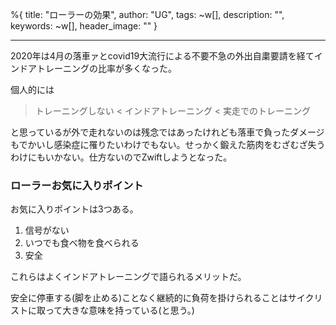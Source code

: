 %{
  title: "ローラーの効果",
  author: "UG",
  tags: ~w[],
  description: "",
  keywords: ~w[],
  header_image: ""
}

---
2020年は4月の落車ァとcovid19大流行による不要不急の外出自粛要請を経てインドアトレーニングの比率が多くなった。

個人的には

> トレーニングしない \< インドアトレーニング \< 実走でのトレーニング

と思っているが外で走れないのは残念ではあったけれども落車で負ったダメージもでかいし感染症に罹りたいわけでもない。せっかく鍛えた筋肉をむざむざ失うわけにもいかない。仕方ないのでZwiftしようとなった。

### ローラーお気に入りポイント

お気に入りポイントは3つある。

1. 信号がない
2. いつでも食べ物を食べられる
3. 安全

これらはよくインドアトレーニングで語られるメリットだ。

安全に停車する(脚を止める)ことなく継続的に負荷を掛けられることはサイクリストに取って大きな意味を持っている(と思う。)

  


